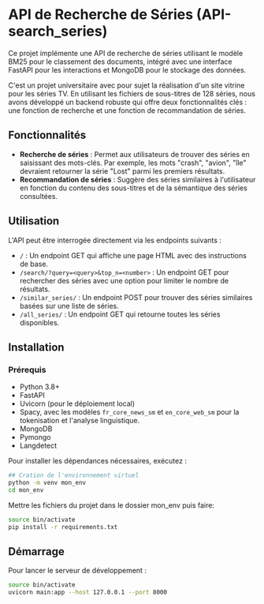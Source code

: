 # API de Recherche de Séries (API-search_series)

Ce projet implémente une API de recherche de séries utilisant le modèle BM25 pour le classement des documents, intégré avec une interface FastAPI pour les interactions et MongoDB pour le stockage des données.

C'est un projet universitaire avec pour sujet la réalisation d'un site vitrine pour les séries TV. En utilisant les fichiers de sous-titres de 128 séries, nous avons développé un backend robuste qui offre deux fonctionnalités clés : une fonction de recherche et une fonction de recommandation de séries.


## Fonctionnalités

- **Recherche de séries** : Permet aux utilisateurs de trouver des séries en saisissant des mots-clés. Par exemple, les mots "crash", "avion", "île" devraient retourner la série "Lost" parmi les premiers résultats.
- **Recommandation de séries** : Suggère des séries similaires à l'utilisateur en fonction du contenu des sous-titres et de la sémantique des séries consultées.

## Utilisation
L'API peut être interrogée directement via les endpoints suivants :

- ```/``` : Un endpoint GET qui affiche une page HTML avec des instructions de base.
- ```/search/?query=<query>&top_n=<number>``` : Un endpoint GET pour rechercher des séries avec une option pour limiter le nombre de résultats.
- ```/similar_series/``` : Un endpoint POST pour trouver des séries similaires basées sur une liste de séries.
- ```/all_series/``` : Un endpoint GET qui retourne toutes les séries disponibles.

## Installation
### Prérequis

- Python 3.8+
- FastAPI
- Uvicorn (pour le déploiement local)
- Spacy, avec les modèles `fr_core_news_sm` et `en_core_web_sm` pour la tokenisation et l'analyse linguistique.
- MongoDB
- Pymongo
- Langdetect

Pour installer les dépendances nécessaires, exécutez :

```bash
## Cration de l'environnement virtuel
python -m venv mon_env
cd mon_env
```
Mettre les fichiers du projet dans le dossier mon_env puis faire:
```bash
source bin/activate
pip install -r requirements.txt
```

## Démarrage
Pour lancer le serveur de développement :

```bash
source bin/activate
uvicorn main:app --host 127.0.0.1 --port 8000 
```